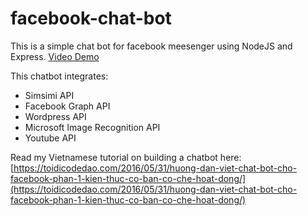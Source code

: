 # facebook-chat-bot

This is a simple chat bot for facebook meesenger using NodeJS and Express.
[Video Demo](https://www.facebook.com/toidicodedao/videos/230262020668787/)

This chatbot integrates:
- Simsimi API
- Facebook Graph API
- Wordpress API
- Microsoft Image Recognition API
- Youtube API

Read my Vietnamese tutorial on building a chatbot here: [https://toidicodedao.com/2016/05/31/huong-dan-viet-chat-bot-cho-facebook-phan-1-kien-thuc-co-ban-co-che-hoat-dong/](https://toidicodedao.com/2016/05/31/huong-dan-viet-chat-bot-cho-facebook-phan-1-kien-thuc-co-ban-co-che-hoat-dong/)

